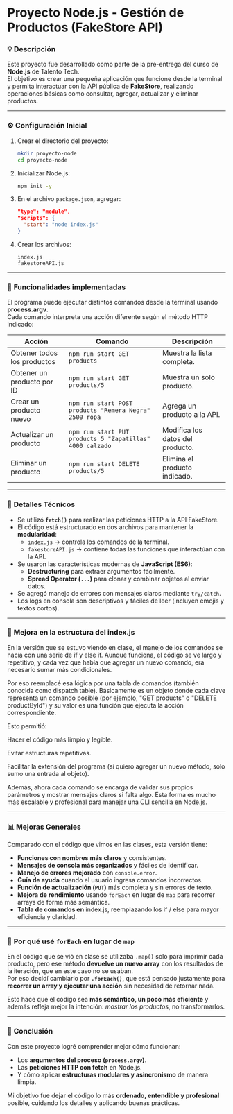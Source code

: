 # Proyecto Node.js - Gestión de Productos (FakeStore API)

### 💡 Descripción  
Este proyecto fue desarrollado como parte de la pre-entrega del curso de **Node.js** de Talento Tech.  
El objetivo es crear una pequeña aplicación que funcione desde la terminal y permita interactuar con la API pública de **FakeStore**, realizando operaciones básicas como consultar, agregar, actualizar y eliminar productos.

---

### ⚙️ **Configuración Inicial**
1. Crear el directorio del proyecto:
   ```bash
   mkdir proyecto-node
   cd proyecto-node
   ```
2. Inicializar Node.js:
   ```bash
   npm init -y
   ```
3. En el archivo `package.json`, agregar:
   ```json
   "type": "module",
   "scripts": {
     "start": "node index.js"
   }
   ```
4. Crear los archivos:
   ```
   index.js
   fakestoreAPI.js
   ```

---

### 🧩 **Funcionalidades implementadas**
El programa puede ejecutar distintos comandos desde la terminal usando **process.argv**.  
Cada comando interpreta una acción diferente según el método HTTP indicado:

| Acción | Comando | Descripción |
|--------|----------|-------------|
| Obtener todos los productos | `npm run start GET products` | Muestra la lista completa. |
| Obtener un producto por ID | `npm run start GET products/5` | Muestra un solo producto. |
| Crear un producto nuevo | `npm run start POST products "Remera Negra" 2500 ropa` | Agrega un producto a la API. |
| Actualizar un producto | `npm run start PUT products 5 "Zapatillas" 4000 calzado` | Modifica los datos del producto. |
| Eliminar un producto | `npm run start DELETE products/5` | Elimina el producto indicado. |

---

### 🔧 **Detalles Técnicos**
- Se utilizó **`fetch()`** para realizar las peticiones HTTP a la API FakeStore.  
- El código está estructurado en dos archivos para mantener la **modularidad**:
  - `index.js` → controla los comandos de la terminal.  
  - `fakestoreAPI.js` → contiene todas las funciones que interactúan con la API.  
- Se usaron las características modernas de **JavaScript (ES6)**:
  - **Destructuring** para extraer argumentos fácilmente.  
  - **Spread Operator (`...`)** para clonar y combinar objetos al enviar datos.  
- Se agregó manejo de errores con mensajes claros mediante `try/catch`.  
- Los logs en consola son descriptivos y fáciles de leer (incluyen emojis y textos cortos).  

---

### 🧠 **Mejora en la estructura del index.js**

En la versión que se estuvo viendo en clase, el manejo de los comandos se hacía con una serie de if y else if.
Aunque funciona, el código se ve largo y repetitivo, y cada vez que había que agregar un nuevo comando, era necesario sumar más condicionales.

Por eso reemplacé esa lógica por una tabla de comandos (también conocida como dispatch table).
Básicamente es un objeto donde cada clave representa un comando posible (por ejemplo, "GET products" o "DELETE productById") y su valor es una función que ejecuta la acción correspondiente.

Esto permitió:

Hacer el código más limpio y legible.

Evitar estructuras repetitivas.

Facilitar la extensión del programa (si quiero agregar un nuevo método, solo sumo una entrada al objeto).

Además, ahora cada comando se encarga de validar sus propios parámetros y mostrar mensajes claros si falta algo.
Esta forma es mucho más escalable y profesional para manejar una CLI sencilla en Node.js.

---

### 📊 **Mejoras Generales**
Comparado con el código que vimos en las clases, esta versión tiene:
- **Funciones con nombres más claros** y consistentes.  
- **Mensajes de consola más organizados** y fáciles de identificar.  
- **Manejo de errores mejorado** con `console.error`.  
- **Guía de ayuda** cuando el usuario ingresa comandos incorrectos.  
- **Función de actualización (`PUT`)** más completa y sin errores de texto.  
- **Mejora de rendimiento** usando `forEach` en lugar de `map` para recorrer arrays de forma más semántica.
- **Tabla de comandos en** index.js, reemplazando los if / else para mayor eficiencia y claridad.

---

### 🧠 **Por qué usé `forEach` en lugar de `map`**
En el código que se vió en clase se utilizaba `.map()` solo para imprimir cada producto, pero ese método **devuelve un nuevo array** con los resultados de la iteración, que en este caso no se usaban.  
Por eso decidí cambiarlo por **`.forEach()`**, que está pensado justamente para **recorrer un array y ejecutar una acción** sin necesidad de retornar nada.  

Esto hace que el código sea **más semántico, un poco más eficiente** y además refleja mejor la intención: *mostrar los productos*, no transformarlos.  

---

### 🚀 **Conclusión**
Con este proyecto logré comprender mejor cómo funcionan:
- Los **argumentos del proceso (`process.argv`)**.  
- Las **peticiones HTTP con fetch** en Node.js.  
- Y cómo aplicar **estructuras modulares y asincronismo** de manera limpia.  

Mi objetivo fue dejar el código lo más **ordenado, entendible y profesional** posible, cuidando los detalles y aplicando buenas prácticas.  
